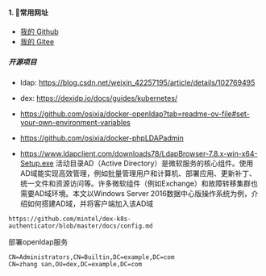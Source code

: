 #### 1. 👻常用网址
- [我的 Github](https://github.com/huohuoren4)
- [我的 Gitee](https://gitee.com/shushuiren4)

##### 开源项目
- ldap: https://blog.csdn.net/weixin_42257195/article/details/102769495
- dex: https://dexidp.io/docs/guides/kubernetes/
- https://github.com/osixia/docker-openldap?tab=readme-ov-file#set-your-own-environment-variables
- https://github.com/osixia/docker-phpLDAPadmin

- https://www.ldapclient.com/downloads78/LdapBrowser-7.8.x-win-x64-Setup.exe
活动目录AD（Active Directory）是微软服务的核心组件。使用AD域能实现高效管理，例如批量管理用户和计算机、部署应用、更新补丁、统一文件和资源访问等。许多微软组件（例如Exchange）和故障转移集群也需要AD域环境。本文以Windows Server 2016数据中心版操作系统为例，介绍如何搭建AD域，并将客户端加入该AD域
```
https://github.com/mintel/dex-k8s-authenticator/blob/master/docs/config.md
```

部署openldap服务

```
CN=Administrators,CN=Builtin,DC=example,DC=com
CN=zhang san,OU=dex,DC=example,DC=com
```
